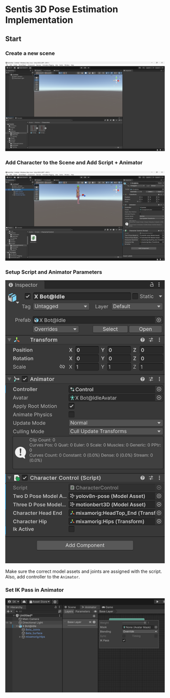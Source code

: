 # Sentis 3D Pose Estimation Implementation

## Start

### Create a new scene

![new scene](Information/resources/initial.png)

### Add Character to the Scene and Add Script + Animator

![attach character control script to object](Information/resources/attach_script.png)

### Setup Script and Animator Parameters

![setup script parameters](Information/resources/script_setup.png)

Make sure the correct model assets and joints are assigned with the script. Also, add controller to the `Animator`.

### Set IK Pass in Animator

![set IK pass](Information/resources/set_ik.png)
